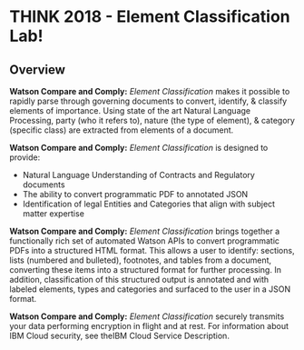 # THINK 2018 - Element Classification Lab!

## Overview
**Watson Compare and Comply:** _Element Classification_ makes it possible to rapidly parse through governing documents to convert, identify, & classify elements of importance. Using state of the art Natural Language Processing, party (who it refers to), nature (the type of element), & category (specific class) are extracted from elements of a document.

**Watson Compare and Comply:** _Element Classification_ is designed to provide:
- Natural Language Understanding of Contracts and Regulatory documents
- The ability to convert programmatic PDF to annotated JSON
- Identification of legal Entities and Categories that align with subject matter expertise
	
**Watson Compare and Comply:** _Element Classification_ brings together a functionally rich set of automated Watson APIs to convert programmatic PDFs into a structured HTML format. This allows a user to identify: sections, lists (numbered and bulleted), footnotes, and tables from a document, converting these items into a structured format for further processing. In addition, classification of this structured output is annotated and with labeled elements, types and categories and surfaced to the user in a JSON format. 

**Watson Compare and Comply:** _Element Classification_ securely transmits your data performing encryption in flight and at rest. For information about IBM Cloud security, see theIBM Cloud Service Description.
